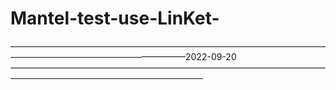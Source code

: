 # Mantel-test-use-LinKet-
————————————————————————————————————————————————————————2022-09-20——————————————————————————————————————————————————————————
